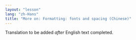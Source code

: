 ```yaml
---
layout: "lesson"
lang: "zh-Hans"
title: "More on: Formatting: fonts and spacing (Chinese)"
---
```

Translation to be added _after_ English text completed.
